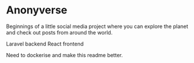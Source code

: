 # Anonyverse

Beginnings of a little social media project where you can explore the planet and check out posts from around the world.

Laravel backend
React frontend

Need to dockerise and make this readme better.
